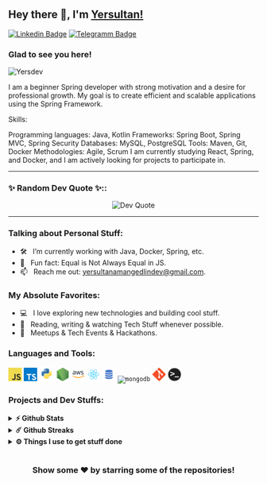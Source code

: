 ## Hey there 👋, I'm [Yersultan!](https://github.com/Yersdev/)

[![Linkedin Badge](https://img.shields.io/badge/-LinkedIn-0e76a8?style=flat-square&logo=Linkedin&logoColor=white)](https://linkedin.com/in/YersDev)
[![Telegramm Badge](https://img.shields.io/badge/-Telegramm-0e76a8?style=flat-square&logo=Telegramm&logoColor=white)](https://t.me/Best0fWest)

### Glad to see you here! 
<p align="left"> <img src="https://komarev.com/ghpvc/?username=YersDev&label=Profile%20views&color=0e75b6&style=flat" alt="Yersdev" /> </p>
I am a beginner Spring developer with strong motivation and a desire for professional growth. My goal is to create efficient and scalable applications using the Spring Framework.

Skills:

Programming languages: Java, Kotlin
Frameworks: Spring Boot, Spring MVC, Spring Security
Databases: MySQL, PostgreSQL
Tools: Maven, Git, Docker
Methodologies: Agile, Scrum
I am currently studying React, Spring, and Docker, and I am actively looking for projects to participate in.


<hr>
<h3 align="left">✨ Random Dev Quote ✨::</h3>
<p align="center">
  <img src="https://quotes-github-readme.vercel.app/api?type=horizontal&theme=dark" alt="Dev Quote" />
</p>
<hr>


### Talking about Personal Stuff:

- 🛠 &nbsp; I’m currently working with Java, Docker, Spring, etc.
- 👾 &nbsp; Fun fact: Equal is Not Always Equal in JS.
- 📫 &nbsp; Reach me out: yersultanamangedlindev@gmail.com.

### My Absolute Favorites:

- 💻 &nbsp; I love exploring new technologies and building cool stuff.
- 📰 &nbsp; Reading, writing & watching Tech Stuff whenever possible.
- 🍕 &nbsp; Meetups & Tech Events & Hackathons.

### Languages and Tools:

<code><img height="27" src="https://raw.githubusercontent.com/github/explore/80688e429a7d4ef2fca1e82350fe8e3517d3494d/topics/javascript/javascript.png" alt="javascript"></code>
<code><img height="27" src="https://raw.githubusercontent.com/github/explore/80688e429a7d4ef2fca1e82350fe8e3517d3494d/topics/typescript/typescript.png" alt="typescript"></code>
<code><img height="30" src="https://raw.githubusercontent.com/github/explore/80688e429a7d4ef2fca1e82350fe8e3517d3494d/topics/python/python.png" alt="python"></code>
<code><img height="27" src="https://raw.githubusercontent.com/github/explore/80688e429a7d4ef2fca1e82350fe8e3517d3494d/topics/nodejs/nodejs.png" alt="nodejs"></code>
<code><img height="27" src="https://raw.githubusercontent.com/github/explore/80688e429a7d4ef2fca1e82350fe8e3517d3494d/topics/aws/aws.png" alt="aws"></code>
<code><img height="27" src="https://raw.githubusercontent.com/github/explore/80688e429a7d4ef2fca1e82350fe8e3517d3494d/topics/react/react.png" alt="react"></code>
<code><img height="27" src="https://raw.githubusercontent.com/github/explore/80688e429a7d4ef2fca1e82350fe8e3517d3494d/topics/sql/sql.png" alt="sql"></code>
<code><img height="27" src="https://encrypted-tbn0.gstatic.com/images?q=tbn%3AANd9GcSTTzPAw-55ssm1Im594xYZ9eRQu2JylrkYLg&usqp=CAU" alt="mongodb"></code>
<code><img height="27" src="https://raw.githubusercontent.com/devicons/devicon/master/icons/git/git-original.svg" alt="git"></code>
<code><img height="27" src="https://raw.githubusercontent.com/github/explore/80688e429a7d4ef2fca1e82350fe8e3517d3494d/topics/terminal/terminal.png" alt="terminal"></code>

### Projects and Dev Stuffs:

<details>
  <summary><b>⚡ Github Stats</b></summary>

  <br />
  <img height="180em" src="https://github-readme-stats.vercel.app/api?username=Yersdev&show_icons=true&hide_border=true&&count_private=true&include_all_commits=true" />
  <img height="180em" src="https://github-readme-stats.vercel.app/api/top-langs/?username=Yersdev&exclude_repo=KNN-Image-Classification&show_icons=true&hide_border=true&layout=compact&langs_count=8"/>
</details>

<details>
  <summary><b>☄️ Github Streaks</b></summary>

  <br />
  <img height="180em" src="https://github-readme-streak-stats.herokuapp.com/?user=Yersdev&hide_border=true" />
</details>

<details>
  <br />
  <summary><b>⚙️ Things I use to get stuff done</b></summary>
  	<ul>
  	    <li><b>OS:</b> Windows 11</li>
	    <li><b>Laptop: </b> ASUS Tuf Gaming</li>
  	    <li><b>Browser: </b> Chrome & Edge</li>
	    <li><b>Code Editor:</b> IntelliJ - The best editor out there</li>
 	    <li><b>Other Tools:</b> Postman, Obsidian, GitKraken and ChatGpt</li>
	</ul>
</details>

#

<div align="center">

### Show some ❤️ by starring some of the repositories!

</div>
